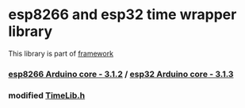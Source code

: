 # esp8266 and esp32 time wrapper library

This library is part of [framework](https://github.com/serek4/esp-basic-framework)

### [esp8266 Arduino core - 3.1.2](https://github.com/esp8266/Arduino/tree/3.1.2) / [esp32 Arduino core - 3.1.3](https://github.com/espressif/arduino-esp32/tree/3.1.3)

### modified [TimeLib.h](https://github.com/serek4/Time)
